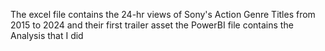 The excel file contains the 24-hr views of Sony's Action Genre Titles  from 2015 to 2024 and their first trailer asset
the PowerBI file contains the Analysis that I did
